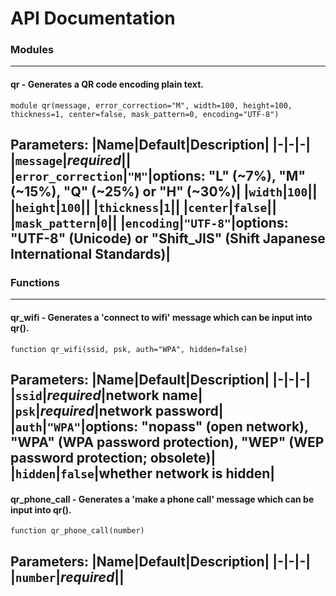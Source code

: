 # API Documentation
### Modules
---
#### qr - Generates a QR code encoding plain text.
```scad
module qr(message, error_correction="M", width=100, height=100, thickness=1, center=false, mask_pattern=0, encoding="UTF-8")
```
Parameters:
|Name|Default|Description|
|-|-|-|
|`message`|*required*||
|`error_correction`|`"M"`|options: "L" (~7%), "M" (~15%), "Q" (~25%) or "H" (~30%)|
|`width`|`100`||
|`height`|`100`||
|`thickness`|`1`||
|`center`|`false`||
|`mask_pattern`|`0`||
|`encoding`|`"UTF-8"`|options: "UTF-8" (Unicode) or "Shift\_JIS" (Shift Japanese International Standards)|
---
### Functions
---
#### qr\_wifi - Generates a 'connect to wifi' message which can be input into qr().
```scad
function qr_wifi(ssid, psk, auth="WPA", hidden=false)
```
Parameters:
|Name|Default|Description|
|-|-|-|
|`ssid`|*required*|network name|
|`psk`|*required*|network password|
|`auth`|`"WPA"`|options: "nopass" (open network), "WPA" (WPA password protection), "WEP" (WEP password protection; obsolete)|
|`hidden`|`false`|whether network is hidden|
---
#### qr\_phone\_call - Generates a 'make a phone call' message which can be input into qr().
```scad
function qr_phone_call(number)
```
Parameters:
|Name|Default|Description|
|-|-|-|
|`number`|*required*||
---
